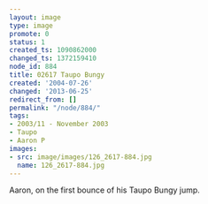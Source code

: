 ```yaml
---
layout: image
type: image
promote: 0
status: 1
created_ts: 1090862000
changed_ts: 1372159410
node_id: 884
title: 02617 Taupo Bungy
created: '2004-07-26'
changed: '2013-06-25'
redirect_from: []
permalink: "/node/884/"
tags:
- 2003/11 - November 2003
- Taupo
- Aaron P
images:
- src: image/images/126_2617-884.jpg
  name: 126_2617-884.jpg
---
```

Aaron, on the first bounce of his Taupo Bungy jump.
